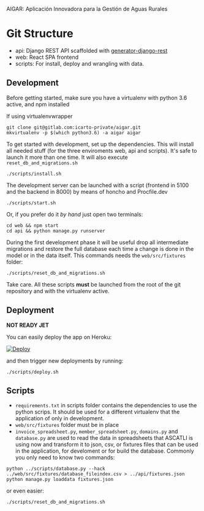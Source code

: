 AIGAR: Aplicación Innovadora para la Gestión de Aguas Rurales

# Git Structure

-   api: Django REST API scaffolded with [generator-django-rest](https://github.com/metakermit/generator-django-rest)
-   web: React SPA frontend
-   scripts: For install, deploy and wrangling with data.

## Development

Before getting started, make sure you have a virtualenv with python 3.6 active, and npm installed

If using virtualenvwrapper

```
git clone git@gitlab.com:icarto-private/aigar.git
mkvirtualenv -p $(which python3.6) -a aigar aigar
```

To get started with development, set up the dependencies. This will install all needed stuff (for the three enviroments web, api and scripts). It's safe to launch it more than one time. It will also execute `reset_db_and_migrations.sh`

```shell
./scripts/install.sh
```

The development server can be launched with a script (frontend in 5100 and the backend in 8000) by means of honcho and Procfile.dev

```shell
./scripts/start.sh
```

Or, if you prefer do it _by hand_ just open two terminals:

```shell
cd web && npm start
cd api && python manage.py runserver
```

During the first development phase it will be useful drop all intermediate migrations and restore the full database each time a change is done in the model or in the data itself. This commands needs the `web/src/fixtures` folder:

```shell
./scripts/reset_db_and_migrations.sh
```

Take care. All these scripts **must** be launched from the root of the git repository and with the virtualenv active.

## Deployment

**NOT READY JET**

You can easily deploy the app on Heroku:

[![Deploy](https://www.herokucdn.com/deploy/button.svg)](https://heroku.com/deploy?template=https://gitlab.com/icarto-private/aigar.git/tree/prod)

and then trigger new deployments by running:

```shell
./scripts/deploy.sh
```

## Scripts

-   `requirements.txt` in scripts folder contains the dependencies to use the python scrips. It should be used for a different virtualenv that the application of only in development.
-   `web/src/fixtures` folder must be in place
-   `invoice_spreadsheet.py`, `member_spreadsheet.py`, `domains.py` and `database.py` are used to read the data in spreadsheets that ASCATLI is using now and transform it to json, csv, or fixtures files that can be used in the application, for develoment or for build the database. Commonly you only need to know two commands:

```
python ../scripts/database.py --hack ../web/src/fixtures/database_fileindex.csv > ../api/fixtures.json
python manage.py loaddata fixtures.json
```

or even easier:

```
./scripts/reset_db_and_migrations.sh
```
